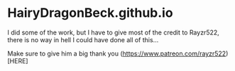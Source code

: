 # HairyDragonBeck.github.io
I did some of the work, but I have to give most of the credit to Rayzr522, there is no way in hell I could have done all of this...

Make sure to give him a big thank you (https://www.patreon.com/rayzr522)[HERE]
